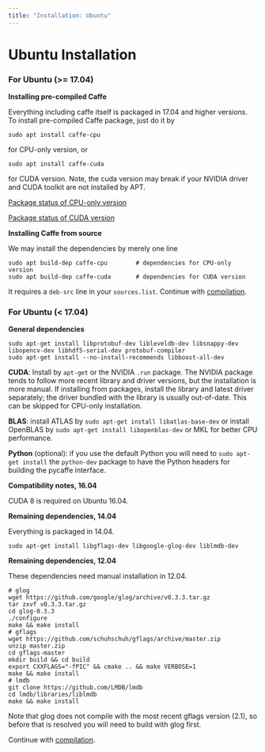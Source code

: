 ```yaml
---
title: "Installation: Ubuntu"
---
```


# Ubuntu Installation

### For Ubuntu (>= 17.04)

**Installing pre-compiled Caffe**

Everything including caffe itself is packaged in 17.04 and higher versions.
To install pre-compiled Caffe package, just do it by

    sudo apt install caffe-cpu

for CPU-only version, or

    sudo apt install caffe-cuda

for CUDA version. Note, the cuda version may break if your NVIDIA driver
and CUDA toolkit are not installed by APT.

[Package status of CPU-only version](https://launchpad.net/ubuntu/+source/caffe)

[Package status of CUDA version](https://launchpad.net/ubuntu/+source/caffe-contrib)

**Installing Caffe from source**

We may install the dependencies by merely one line

    sudo apt build-dep caffe-cpu        # dependencies for CPU-only version
    sudo apt build-dep caffe-cuda       # dependencies for CUDA version

It requires a `deb-src` line in your `sources.list`.
Continue with [compilation](installation.html#compilation).

### For Ubuntu (\< 17.04)

**General dependencies**

    sudo apt-get install libprotobuf-dev libleveldb-dev libsnappy-dev libopencv-dev libhdf5-serial-dev protobuf-compiler
    sudo apt-get install --no-install-recommends libboost-all-dev

**CUDA**: Install by `apt-get` or the NVIDIA `.run` package.
The NVIDIA package tends to follow more recent library and driver versions, but the installation is more manual.
If installing from packages, install the library and latest driver separately; the driver bundled with the library is usually out-of-date.
This can be skipped for CPU-only installation.

**BLAS**: install ATLAS by `sudo apt-get install libatlas-base-dev` or install OpenBLAS by `sudo apt-get install libopenblas-dev` or MKL for better CPU performance.

**Python** (optional): if you use the default Python you will need to `sudo apt-get install` the `python-dev` package to have the Python headers for building the pycaffe interface.

**Compatibility notes, 16.04**

CUDA 8 is required on Ubuntu 16.04.

**Remaining dependencies, 14.04**

Everything is packaged in 14.04.

    sudo apt-get install libgflags-dev libgoogle-glog-dev liblmdb-dev

**Remaining dependencies, 12.04**

These dependencies need manual installation in 12.04.

    # glog
    wget https://github.com/google/glog/archive/v0.3.3.tar.gz
    tar zxvf v0.3.3.tar.gz
    cd glog-0.3.3
    ./configure
    make && make install
    # gflags
    wget https://github.com/schuhschuh/gflags/archive/master.zip
    unzip master.zip
    cd gflags-master
    mkdir build && cd build
    export CXXFLAGS="-fPIC" && cmake .. && make VERBOSE=1
    make && make install
    # lmdb
    git clone https://github.com/LMDB/lmdb
    cd lmdb/libraries/liblmdb
    make && make install

Note that glog does not compile with the most recent gflags version (2.1), so before that is resolved you will need to build with glog first.

Continue with [compilation](installation.html#compilation).
